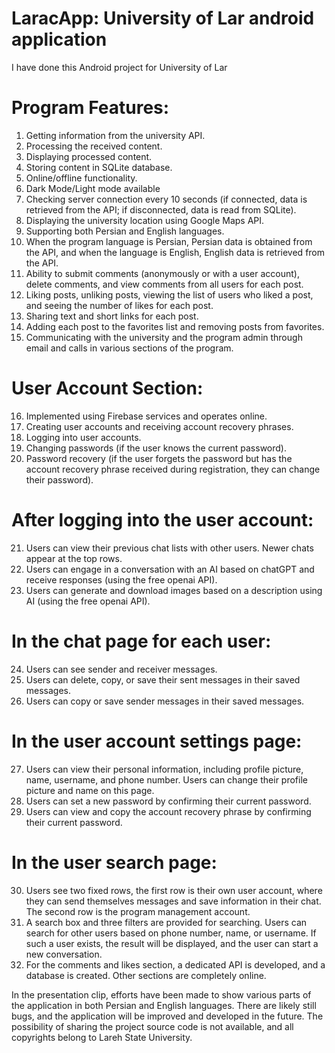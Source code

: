 # LaracApp: University of Lar android application
I have done this Android project for University of Lar

# Program Features:

1) Getting information from the university API.
2) Processing the received content.
3) Displaying processed content.
4) Storing content in SQLite database.
5) Online/offline functionality.
6) Dark Mode/Light mode available
7) Checking server connection every 10 seconds (if connected, data is retrieved from the API; if disconnected, data is read from SQLite).
8) Displaying the university location using Google Maps API.
9) Supporting both Persian and English languages.
10) When the program language is Persian, Persian data is obtained from the API, and when the language is English, English data is retrieved from the API.
11) Ability to submit comments (anonymously or with a user account), delete comments, and view comments from all users for each post.
12) Liking posts, unliking posts, viewing the list of users who liked a post, and seeing the number of likes for each post.
13) Sharing text and short links for each post.
14) Adding each post to the favorites list and removing posts from favorites.
15) Communicating with the university and the program admin through email and calls in various sections of the program.

# User Account Section:

16) Implemented using Firebase services and operates online.
17) Creating user accounts and receiving account recovery phrases.
18) Logging into user accounts.
19) Changing passwords (if the user knows the current password).
20) Password recovery (if the user forgets the password but has the account recovery phrase received during registration, they can change their password).

# After logging into the user account:

21) Users can view their previous chat lists with other users. Newer chats appear at the top rows.
22) Users can engage in a conversation with an AI based on chatGPT and receive responses (using the free openai API).
23) Users can generate and download images based on a description using AI (using the free openai API).

# In the chat page for each user:

24) Users can see sender and receiver messages.
25) Users can delete, copy, or save their sent messages in their saved messages.
26) Users can copy or save sender messages in their saved messages.

# In the user account settings page:

27) Users can view their personal information, including profile picture, name, username, and phone number. Users can change their profile picture and name on this page.
28) Users can set a new password by confirming their current password.
29) Users can view and copy the account recovery phrase by confirming their current password.

# In the user search page:

30) Users see two fixed rows, the first row is their own user account, where they can send themselves messages and save information in their chat. The second row is the program management account.
31) A search box and three filters are provided for searching. Users can search for other users based on phone number, name, or username. If such a user exists, the result will be displayed, and the user can start a new conversation.
33) For the comments and likes section, a dedicated API is developed, and a database is created. Other sections are completely online.

In the presentation clip, efforts have been made to show various parts of the application in both Persian and English languages. There are likely still bugs, and the application will be improved and developed in the future. The possibility of sharing the project source code is not available, and all copyrights belong to Lareh State University.






